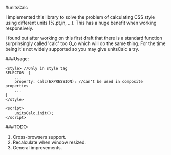 #unitsCalc

I implemented this library to solve the problem of calculating CSS style using different units (%,pt,in, ...). This has a huge benefit when working responsively.

I found out after working on this first draft that there is a standard function surprinsingly called 'calc' too O_o which will do the same thing. For the time being it's not widely supported so you may give unitsCalc a try.

###Usage:
```
<style> //Only in style tag
SELECTOR  {
    ...
    property: calc(EXPRESSION); //can't be used in composite properties
    ...
}
</style>

<script>
    unitsCalc.init();
</script>
```

###TODO:
1. Cross-browsers support.
2. Recalculate when window resized.
3. General improvements.
